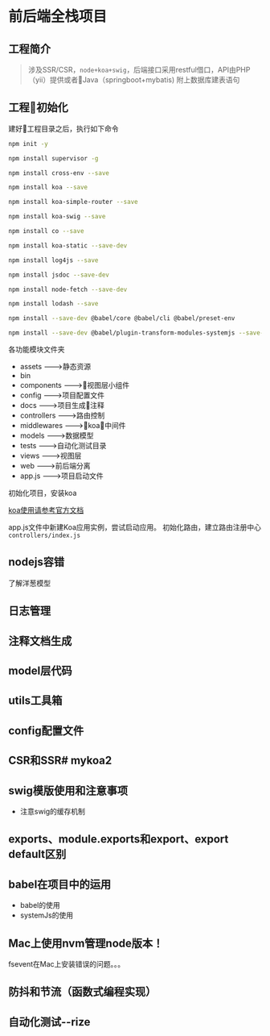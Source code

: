 # 前后端全栈项目

## 工程简介
> 涉及SSR/CSR，`node+koa+swig`，后端接口采用restful借口，API由PHP（yii）提供或者Java（springboot+mybatis)
> 附上数据库建表语句

## 工程初始化

建好工程目录之后，执行如下命令
```bash
npm init -y

npm install supervisor -g

npm install cross-env --save

npm install koa --save

npm install koa-simple-router --save

npm install koa-swig --save

npm install co --save

npm install koa-static --save-dev

npm install log4js --save

npm install jsdoc --save-dev

npm install node-fetch --save-dev

npm install lodash --save

npm install --save-dev @babel/core @babel/cli @babel/preset-env

npm install --save-dev @babel/plugin-transform-modules-systemjs --save-dev
```

各功能模块文件夹
- assets       --->静态资源
- bin
- components   --->视图层小组件
- config       --->项目配置文件
- docs         --->项目生成注释
- controllers  --->路由控制
- middlewares  --->koa中间件
- models       --->数据模型
- tests        --->自动化测试目录
- views        --->视图层
- web          --->前后端分离
- app.js       --->项目启动文件

初始化项目，安装koa

 [koa使用请参考官方文档](https://koa.bootcss.com/)

app.js文件中新建Koa应用实例，尝试启动应用。
初始化路由，建立路由注册中心 `controllers/index.js`

## nodejs容错

了解洋葱模型

## 日志管理

## 注释文档生成

## model层代码

## utils工具箱

## config配置文件

## CSR和SSR# mykoa2

## swig模版使用和注意事项

- 注意swig的缓存机制

## exports、module.exports和export、export default区别

## babel在项目中的运用

- babel的使用
- systemJs的使用

## Mac上使用nvm管理node版本！

fsevent在Mac上安装错误的问题。。。

## 防抖和节流（函数式编程实现）

## 自动化测试--rize

